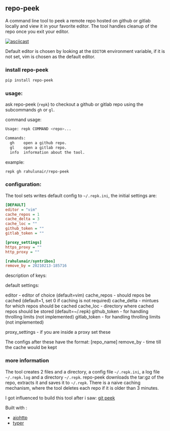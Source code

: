 ## repo-peek

A command line tool to peek a remote repo hosted on github or gitlab locally and view it in your favorite editor. The tool handles cleanup of the repo once you exit your editor. 

[![asciicast](https://asciinema.org/a/uLoPyrNwus5yY2SgyRuJ2qCyq.svg)](https://asciinema.org/a/uLoPyrNwus5yY2SgyRuJ2qCyq)

Default editor is chosen by looking at the `EDITOR` environment variable, if it is not set, vim is chosen as the default editor.

### install repo-peek

```bash
pip install repo-peek
```

### usage:

ask repo-peek (`repk`) to checkout a github or gitlab repo using the subcommands `gh` or `gl`.

command usage:

```bash
Usage: repk COMMAND <repo>...

Commands:
  gh    open a github repo.
  gl    open a gitlab repo.
  info  information about the tool.

```

example:

```bash
repk gh rahulunair/repo-peek
```
### configuration:

The tool sets writes default config to `~/.repk.ini`, the initial settings are:

```ini
[DEFAULT]
editor = "vim"
cache_repos = 1
cache_delta = 3
cache_loc = ""
github_token = ""
gitlab_token = ""

[proxy_settings]
https_proxy = ""
http_proxy = ""

[rahulunair/syntribos]
remove_by = 20210213-185716
```

description of keys:

default settings:

editor - editor of choice (default=vim)
cache_repos - should repos be cached (default=1, set 0 if caching is not required)
cache_delta - mintues for which repos should be cached
cache_loc - directory where cached repos should be stored (default=~/.repk)
github_token - for handling throlling limits (not implemented)
gitlab_token - for handling throlling limits (not implemented)

proxy_settings - if you are inside a proxy set these

The configs after these have the format:
[repo_name]
remove_by - time till the cache would be kept

### more information

The tool creates 2 files and a directory, a config file `~/.repk.ini`, a log file `~/.repk.log` and a directory `~/.repk`. repo-peek downloads the tar:gz of the repo, extracts it and saves it to `~/.repk`. There is a naive caching mechanism, where the tool deletes each repo if it is older than 3 minutes. 

I got influenced to build this tool after i saw: [git peek](https://github.com/Jarred-Sumner/git-peek)

Built with :
- [aiohttp](https://github.com/aio-libs/aiohttp)
- [typer](https://github.com/tiangolo/typer)


